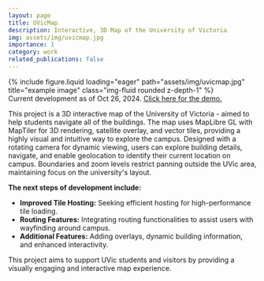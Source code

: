 ```yaml
---
layout: page
title: UVicMap
description: Interactive, 3D Map of the University of Victoria
img: assets/img/uvicmap.jpg
importance: 1
category: work
related_publications: false
---
```


<div class="row">
    <div class="col-sm mt-3 mt-md-0">
        {% include figure.liquid loading="eager" path="assets/img/uvicmap.jpg" title="example image" class="img-fluid rounded z-depth-1" %}
    </div>
</div>
<div class="caption">
    Current development as of Oct 26, 2024. <a href="https://ma-graff.github.io/uvicmap/" target="_blank">Click here for the demo.</a>
</div>


This project is a 3D interactive map of the University of Victoria - aimed to help students navigate all of the buildings. The map uses MapLibre GL with MapTiler for 3D rendering, satellite overlay, and vector tiles, providing a highly visual and intuitive way to explore the campus. Designed with a rotating camera for dynamic viewing, users can explore building details, navigate, and enable geolocation to identify their current location on campus. Boundaries and zoom levels restrict panning outside the UVic area, maintaining focus on the university's layout.

**The next steps of development include:**

- **Improved Tile Hosting:** Seeking efficient hosting for high-performance tile loading.
- **Routing Features:** Integrating routing functionalities to assist users with wayfinding around campus.
- **Additional Features:** Adding overlays, dynamic building information, and enhanced interactivity.

This project aims to support UVic students and visitors by providing a visually engaging and interactive map experience.
